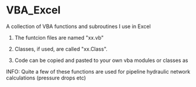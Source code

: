 # VBA_Excel
A collection of VBA functions and subroutines I use in Excel

1. The funtcion files are named "xx.vb"
2. Classes, if used, are called "xx.Class". 

3. Code can be copied and pasted to your own vba modules or classes as 

INFO: 
Quite a few of these functions are used for pipeline hydraulic network calculations (pressure drops etc)
